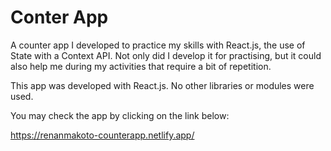 # Conter App

A counter app I developed to practice my skills with React.js, the use of State with a Context API. Not only did I develop it for practising, but it could also help me during my activities that require a bit of repetition.

This app was developed with React.js. No other libraries or modules were used. 

You may check the app by clicking on the link below:

https://renanmakoto-counterapp.netlify.app/
